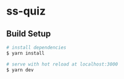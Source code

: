 # ss-quiz

## Build Setup

```bash
# install dependencies
$ yarn install

# serve with hot reload at localhost:3000
$ yarn dev
```
